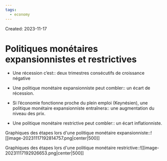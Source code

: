 ```yaml
---
tags:
  - economy
---
```

Created: 2023-11-17

# Politiques monétaires expansionnistes et restrictives
- Une récession c’est:: deux trimestres consécutifs de croissance négative
<!--SR:!2024-03-29,37,190-->
- Une politique monétaire expansionniste peut combler:: un écart de récession.
<!--SR:!2024-06-16,127,250-->
- Si l’économie fonctionne proche du plein emploi (Keynésien), une politique monétaire expansionniste entraînera:: une augmentation du niveau des prix.
<!--SR:!2024-08-06,159,250-->
- Une politique monétaire restrictive peut combler:: un écart inflationniste.
<!--SR:!2024-05-09,104,250-->

Graphiques des étapes lors d'une politique monétaire expansionniste::![[image-20231117192814757.png|center|500]]
<!--SR:!2024-05-19,103,230-->
Graphiques des étapes lors d'une politique monétaire restrictive::![[image-20231117192926653.png|center|500]]
<!--SR:!2024-07-08,142,250-->





